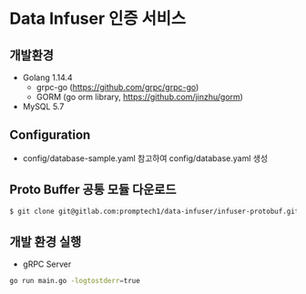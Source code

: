 # Data Infuser 인증 서비스

## 개발환경
* Golang 1.14.4
  * grpc-go (https://github.com/grpc/grpc-go)
  * GORM (go orm library, https://github.com/jinzhu/gorm)
* MySQL 5.7

## Configuration

* config/database-sample.yaml 참고하여 config/database.yaml 생성

## Proto Buffer 공통 모듈 다운로드

```sh
$ git clone git@gitlab.com:promptech1/data-infuser/infuser-protobuf.git
```

## 개발 환경 실행
* gRPC Server
```sh
go run main.go -logtostderr=true
```